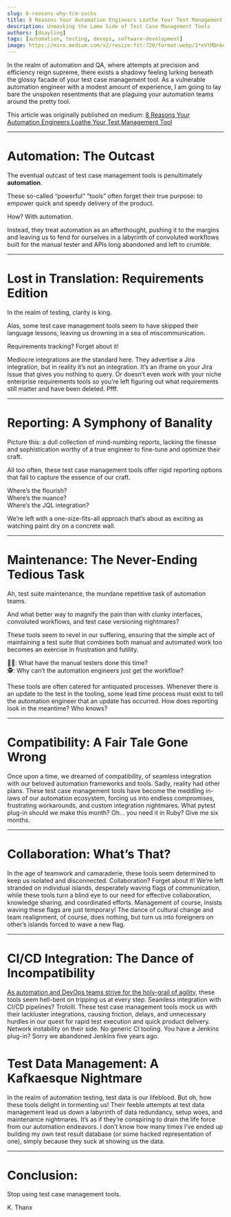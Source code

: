 ```yaml
---
slug: 8-reasons-why-tcm-sucks
title: 8 Reasons Your Automation Engineers Loathe Your Test Management Tool
description: Unmasking the Lame Side of Test Case Management Tools
authors: [dsayling]
tags: [automation, testing, devops, software-development]
image: https://miro.medium.com/v2/resize:fit:720/format:webp/1*eVtMDnkeUQBalNLjoniigg@2x.jpeg
---
```


In the realm of automation and QA, where attempts at precision and efficiency reign supreme, there exists a shadowy feeling lurking beneath the glossy facade of your test case management tool. As a vulnerable automation engineer with a modest amount of experience, I am going to lay bare the unspoken resentments that are plaguing your automation teams around the pretty tool.

<!--truncate-->

This article was originally published on medium: [8 Reasons Your Automation Engineers Loathe Your Test Management Tool](https://dsayling.medium.com/8-reasons-your-automation-engineers-loathe-your-test-management-tool-a8d11a05511c)

---

# Automation: The Outcast

The eventual outcast of test case management tools is penultimately **automation**.

These so-called “powerful” “tools” often forget their true purpose: to empower quick and speedy delivery of the product.

How? With automation.

Instead, they treat automation as an afterthought, pushing it to the margins and leaving us to fend for ourselves in a labyrinth of convoluted workflows built for the manual tester and APIs long abandoned and left to crumble.

---

# Lost in Translation: Requirements Edition
In the realm of testing, clarity is king.

Alas, some test case management tools seem to have skipped their language lessons, leaving us drowning in a sea of miscommunication.

Requirements tracking? Forget about it!

Mediocre integrations are the standard here. They advertise a Jira integration, but in reality it’s not an integration. It’s an iframe on your Jira Issue that gives you nothing to query. Or doesn’t even work with your niche enterprise requirements tools so you’re left figuring out what requirements still matter and have been deleted. Pfff.

---

# Reporting: A Symphony of Banality
Picture this: a dull collection of mind-numbing reports, lacking the finesse and sophistication worthy of a true engineer to fine-tune and optimize their craft.

All too often, these test case management tools offer rigid reporting options that fail to capture the essence of our craft.

Where’s the flourish?<br/>Where’s the nuance?<br/>Where’s the JQL integration?

We’re left with a one-size-fits-all approach that’s about as exciting as watching paint dry on a concrete wall.

---

# Maintenance: The Never-Ending Tedious Task
Ah, test suite maintenance, the mundane repetitive task of automation teams.

And what better way to magnify the pain than with clunky interfaces, convoluted workflows, and test case versioning nightmares?

These tools seem to revel in our suffering, ensuring that the simple act of maintaining a test suite that combines both manual and automated work too becomes an exercise in frustration and futility.

🧑‍💻: What have the manual testers done this time?<br/>
🕵️: Why can’t the automation engineers just get the workflow?

These tools are often catered for antiquated processes. Whenever there is an update to the test in the tooling, some lead time process must exist to tell the automation engineer that an update has occurred. How does reporting look in the meantime? Who knows?

---

# Compatibility: A Fair Tale Gone Wrong
Once upon a time, we dreamed of compatibility, of seamless integration with our beloved automation frameworks and tools. Sadly, reality had other plans. These test case management tools have become the meddling in-laws of our automation ecosystem, forcing us into endless compromises, frustrating workarounds, and custom integration nightmares. What pytest plug-in should we make this month? Oh… you need it in Ruby? Give me six months.

---

# Collaboration: What’s That?

In the age of teamwork and camaraderie, these tools seem determined to keep us isolated and disconnected. Collaboration? Forget about it! We’re left stranded on individual islands, desperately waving flags of communication, while these tools turn a blind eye to our need for effective collaboration, knowledge sharing, and coordinated efforts. Management of course, insists waving these flags are just temporary! The dance of cultural change and team realignment, of course, does nothing, but turn us into foreigners on other’s islands forced to wave a new flag.

---

# CI/CD Integration: The Dance of Incompatibility
[As automation and DevOps teams strive for the holy-grail of agility](https://dsayling.medium.com/the-perfect-development-pipeline-doesnt-exist-12bfbb8c9f92), these tools seem hell-bent on tripping us at every step. Seamless integration with CI/CD pipelines? Trololll. These test case management tools mock us with their lackluster integrations, causing friction, delays, and unnecessary hurdles in our quest for rapid test execution and quick product delivery. Network instability on their side. No generic CI tooling. You have a Jenkins plug-in? Sorry we abandoned Jenkins five years ago.

# Test Data Management: A Kafkaesque Nightmare
In the realm of automation testing, test data is our lifeblood. But oh, how these tools delight in tormenting us! Their feeble attempts at test data management lead us down a labyrinth of data redundancy, setup woes, and maintenance nightmares. It’s as if they’re conspiring to drain the life force from our automation endeavors. I don’t know how many times I’ve ended up building my own test result database (or some hacked representation of one), simply because they suck at showing us the data.

---

# Conclusion:
Stop using test case management tools.

K. Thanx